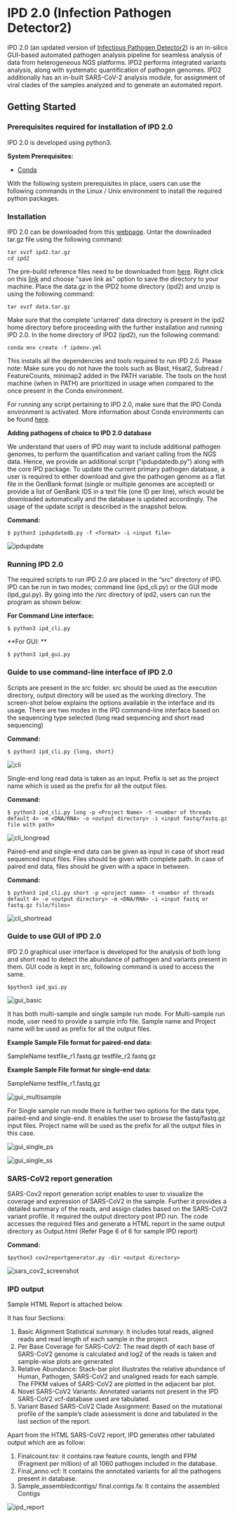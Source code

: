 # IPD 2.0 (Infection Pathogen Detector2)

IPD 2.0 (an updated version of [Infectious Pathogen Detector2](https://github.com/sanket-desai/InfectiousPathogenDetector)) is an in-silico GUI-based automated pathogen analysis pipeline for seamless analysis of data from heterogeneous NGS platforms. IPD2 performs integrated variants analysis, along with systematic quantification of pathogen genomes. IPD2 additionally has an in-built SARS-CoV-2 analysis module, for assignment of viral clades of the samples analyzed and to generate an automated report.

## Getting Started

### Prerequisites required for installation of IPD 2.0

IPD 2.0 is developed using python3.

**System Prerequisites:**

  - [Conda](https://docs.conda.io/projects/conda/en/latest/user-guide/install/)

With the following system prerequisites in place, users can use the following commands in the Linux / Unix environment to install the required python packages.

### Installation

IPD 2.0 can be downloaded from this [webpage](http://www.actrec.gov.in/pi-webpages/AmitDutt/IPD/IPD.html). Untar the downloaded tar.gz file using the following command:
```
tar xvzf ipd2.tar.gz
cd ipd2
```
The pre-build reference files need to be downloaded from [here](http://ipd.actrec.gov.in/referencedatabase/data.tar.gz). Right click on this [link](http://ipd.actrec.gov.in/referencedatabase/data.tar.gz) and choose "save link as" option to save the directory to your machine. Place the data.gz in the IPD2 home directory (ipd2) and unzip is using the following command:
```
tar xvzf data.tar.gz
```
Make sure that the complete 'untarred' data directory is present in the ipd2 home directory before proceeding with the further installation and running IPD 2.0.
In the home directory of IPD2 (ipd2), run the following command:

```
conda env create -f ipdenv.yml
```
This installs all the dependencies and tools required to run IPD 2.0.
Please note: Make sure you do not have the tools such as Blast, Hisat2, Subread / FeatureCounts, minimap2 added in the PATH variable. The tools on the host machine (when in PATH) are prioritized in usage when compared to the once present in the Conda environment.

For running any script pertaining to IPD 2.0, make sure that the IPD Conda environment is activated. More information about Conda environments can be found [here](https://docs.conda.io/projects/conda/en/latest/user-guide/tasks/manage-environments.html).

**Adding pathogens of choice to IPD 2.0 database**

We understand that users of IPD may want to include additional pathogen genomes, to perform the quantification and variant calling from the NGS data. Hence, we provide an additional script ("ipdupdatedb.py") along with the core IPD package. To update the current primary pathogen database, a user is required to either download and give the pathogen genome as a flat file in the GenBank format (single or multiple genomes are accepted) or provide a list of GenBank IDS in a text file (one ID per line), which would be downloaded automatically and the database is updated accordingly. The usage of the update script is described in the snapshot below.

**Command:**

```
$ python3 ipdupdatedb.py -f <format> -i <input file>
```

![ipdupdate](ipdupdate_screenshot.png)

### Running IPD 2.0

The required scripts to run IPD 2.0 are placed in the “src” directory of IPD. IPD can be run in two modes; command line (ipd_cli.py) or the GUI mode (ipd_gui.py). By going into the /src directory of ipd2, users can run the program as shown below:

**For Command Line interface:**

```
$ python3 ipd_cli.py
```

**For GUI: **

```
$ python3 ipd_gui.py
```

### Guide to use command-line interface of IPD 2.0

Scripts are present in the src folder. src should be used as the execution directory, output directory will be used as the working directory. The screen-shot below explains the options available in the interface and its usage. There are two modes in the IPD command-line interface based on the sequencing type selected (long read sequencing and short read sequencing)

**Command:**

```
$ python3 ipd_cli.py {long, short}
```

![cli](cli_screenshot.png)

Single-end long read data is taken as an input. Prefix is set as the project name which is used as the prefix for all the output files.

**Command:**

```
$ python3 ipd_cli.py long -p <Project Name> -t <number of threads default 4> -m <DNA/RNA> -o <output directory> -i <input fastq/fastq.gz file with path>
```

![cli_longread](cli_longread.png)

Paired-end and single-end data can be given as input in case of short read sequenced input files. Files should be given with complete path. In case of paired end data, files should be given with a space in between.

**Command:**

```
$ python3 ipd_cli.py short -p <project name> -t <number of threads default 4> -o <output directory> -m <DNA/RNA> -i <input fastq or fastq.gz file/files>
```

![cli_shortread](cli_shortread.png)

### Guide to use GUI of IPD 2.0

IPD 2.0 graphical user interface is developed for the analysis of both long and short read to detect the abundance of pathogen and variants present in them. GUI code is kept in src, following command is used to access the same.

```
$python3 ipd_gui.py
```

![gui_basic](gui_basic.png)

It has both multi-sample and single sample run mode. For Multi-sample run mode, user need to provide a sample info file. Sample name and Project name will be used as prefix for all the output files.  

**Example Sample File format for paired-end data:**

SampleName <tab> testfile_r1.fastq.gz <tab> testfile_r2.fastq.gz

**Example Sample File format for single-end data:**

SampleName <tab> testfile_r1.fastq.gz

![gui_multisample](gui_multisample.png)

For Single sample run mode there is further two options for the data type, paired-end and single-end. It enables the user to browse the fastq/fastq.gz input files. Project name will be used as the prefix for all the output files in this case.

![gui_single_ps](gui_single_ps.png)

![gui_single_ss](gui_single_ss.png)



### SARS-CoV2 report generation

SARS-Cov2 report generation script enables to user to visualize the coverage and expression of SARS-CoV2 in the sample. Further it provides a detailed summary of the reads, and assign clades based on the SARS-CoV2 variant profile. It required the output directory post IPD run. The code accesses the required files and generate a HTML report in the same output directory as Output.html (Refer Page 6 of 6 for sample IPD report)

**Command:**

```
$python3 cov2reportgenerator.py -dir <output directory>
```

![sars_cov2_screenshot](sars_cov2.png)

### IPD output

Sample HTML Report is attached below.

It has four Sections:

1.	Basic Alignment Statistical summary: It includes total reads, aligned reads and read length of each sample in the project.
2.	Per Base Coverage for SARS-CoV2: The read depth of each base of SARS-CoV2 genome is calculated and log2 of the reads is taken and sample-wise plots are generated
3.	Relative Abundance: Stack-bar plot illustrates the relative abundance of Human, Pathogen, SARS-CoV2 and unaligned reads for each sample. The FPKM values of SARS-CoV2 are plotted in the adjacent bar plot.
4.	Novel SARS-CoV2 Variants: Annotated variants not present in the IPD SARS-CoV2 vcf-database used are tabulated.
5.	Variant Based SARS-CoV2 Clade Assignment: Based on the mutational profile of the sample’s clade assessment is done and tabulated in the last section of the report.

Apart from the HTML SARS-CoV2 report, IPD generates other tabulated output which are as follow:

1.	Finalcount.tsv: it contains raw feature counts, length and FPM (Fragment per million) of all 1060 pathogen included in the database.
2.	Final_anno.vcf: It contains the annotated variants for all the pathogens present in database.
3.	Sample_assembledcontigs/ final.contigs.fa: It contains the assembled Contigs

![ipd_report](ipd_report.png)
